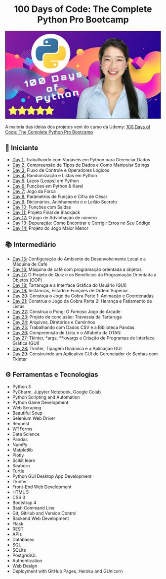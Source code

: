 <h1 align="center">100 Days of Code: The Complete Python Pro Bootcamp
</h1>

![100-days-of-code](https://github.com/EmersonPenelli/100-days-of-code-with-python/blob/main/gifs/100%20days%20of%20code.PNG)

A maioria das ideias dos projetos vem do curso da Udemy: [100 Days of Code: The Complete Python Pro Bootcamp](https://www.udemy.com/course/100-days-of-code/)


## 🔰 Iniciante 
- [Day 1:](https://github.com/EmersonPenelli/100-days-of-code-with-python/tree/main/day-01) Trabalhando com Variáveis em Python para Gerenciar Dados
- [Day 2:](https://github.com/EmersonPenelli/100-days-of-code-with-python/tree/main/day-02) Compreensão de Tipos de Dados e Como Manipular Strings
- [Day 3:](https://github.com/EmersonPenelli/100-days-of-code-with-python/tree/main/day-03) Fluxo de Controle e Operadores Lógicos
- [Day 4:](https://github.com/EmersonPenelli/100-days-of-code-with-python/tree/main/day-04) Randomização e Listas em Python
- [Day 5:](https://github.com/EmersonPenelli/100-days-of-code-with-python/tree/main/day-05) Laços (Loops) em Python
- [Day 6:](https://github.com/EmersonPenelli/100-days-of-code-with-python/tree/main/day-06) Funções em Python & Karel
- [Day 7:](https://github.com/EmersonPenelli/100-days-of-code-with-python/tree/main/day-07) Jogo da Forca
- [Day 8:](https://github.com/EmersonPenelli/100-days-of-code-with-python/tree/main/day-08) Parâmetros de Função e Cifra de César
- [Day 9:](https://github.com/EmersonPenelli/100-days-of-code-with-python/tree/main/day-09) Dicionários, Aninhamento e o Leilão Secreto
- [Day 10:](https://github.com/EmersonPenelli/100-days-of-code-with-python/tree/main/day-10) Funções com Saídas
- [Day 11:](https://github.com/EmersonPenelli/100-days-of-code-with-python/tree/main/day-11) Projeto Final de Blackjack
- [Day 12:](https://github.com/EmersonPenelli/100-days-of-code-with-python/tree/main/day-12) O jogo de Advinhação de número
- [Day 13:](https://github.com/EmersonPenelli/100-days-of-code-with-python/tree/main/day-13) Depuração: Como Encontrar e Corrigir Erros no Seu Código
- [Day 14:](https://github.com/EmersonPenelli/100-days-of-code-with-python/tree/main/day-14) Projeto do Jogo Maior Menor

## 📚 Intermediário
- [Day 15:](https://github.com/EmersonPenelli/100-days-of-code-with-python/tree/main/day-15) Configuração do Ambiente de Desenvolvimento Local e a Máquina de Café
- [Day 16:](https://github.com/EmersonPenelli/100-days-of-code-with-python/tree/main/day-16) Máquina de café com programação orientada a objetos
- [Day 17:](https://github.com/EmersonPenelli/100-days-of-code-with-python/tree/main/day-17) O Projeto de Quiz e os Benefícios da Programação Orientada a Objetos (OOP)
- [Day 18:](https://github.com/EmersonPenelli/100-days-of-code-with-python/tree/main/day-18) Tartaruga e a Interface Gráfica do Usuário (GUI)
- [Day 19:](https://github.com/EmersonPenelli/100-days-of-code-with-python/tree/main/day-19) Instâncias, Estado e Funções de Ordem Superior
- [Day 20:](https://github.com/EmersonPenelli/100-days-of-code-with-python/tree/main/day-20) Construa o Jogo da Cobra Parte 1: Animação e Coordenadas
- [Day 21:](https://github.com/EmersonPenelli/100-days-of-code-with-python/tree/main/day-21) Construa o Jogo da Cobra Parte 2: Herança e Fatiamento de Listas
- [Day 22:](https://github.com/EmersonPenelli/100-days-of-code-with-python/tree/main/day-22) Construa o Pong: O Famoso Jogo de Arcade
- [Day 23:](https://github.com/EmersonPenelli/100-days-of-code-with-python/tree/main/day-23) Projeto de conclusão: Travessia da Tartaruga
- [Day 24:](https://github.com/EmersonPenelli/100-days-of-code-with-python/tree/main/day-24) Arquivos, Diretórios e Caminhos
- [Day 25:](https://github.com/EmersonPenelli/100-days-of-code-with-python/tree/main/day-24) Trabalhando com Dados CSV e a Biblioteca Pandas
- [Day 26:](https://github.com/EmersonPenelli/100-days-of-code-with-python/tree/main/day-26) Compreensão de Lista e o Alfabeto da OTAN
- [Day 27:](https://github.com/EmersonPenelli/100-days-of-code-with-python/tree/main/day-27) Tkinter, *args, **kwargs e Criação de Programas de Interface Gráfica (GUI)
- [Day 28:](https://github.com/EmersonPenelli/100-days-of-code-with-python/tree/main/day-28) Tkinter, Tipagem Dinâmica e a Aplicação GUI
- [Day 29:](https://github.com/EmersonPenelli/100-days-of-code-with-python/tree/main/day-29) Construindo um Aplicativo GUI de Gerenciador de Senhas com Tkinter





## ⚙ Ferramentas e Tecnologias 
- Python 3
- PyCharm, Jupyter Notebook, Google Colab
- Python Scripting and Automation
- Python Game Development
- Web Scraping
- Beautiful Soup
- Selenium Web Driver
- Request
- WTForms
- Data Science
- Pandas
- NumPy
- Matplotlib
- Plotly
- Scikit learn
- Seaborn
- Turtle
- Python GUI Desktop App Development
- Tkinter
- Front-End Web Development
- HTML 5
- CSS 3
- Bootstrap 4
- Bash Command Line
- Git, GitHub and Version Control
- Backend Web Development
- Flask
- REST
- APIs
- Databases
- SQL
- SQLite
- PostgreSQL
- Authentication
- Web Design
- Deployment with GitHub Pages, Heroku and GUnicorn
